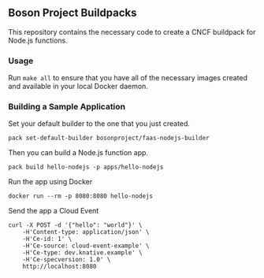 ## Boson Project Buildpacks

This repository contains the necessary code to create a CNCF buildpack for
Node.js functions.

### Usage

Run `make all` to ensure that you have all of the necessary images created
and available in your local Docker daemon.

### Building a Sample Application

Set your default builder to the one that you just created.

```console
pack set-default-builder bosonproject/faas-nodejs-builder
```

Then you can build a Node.js function app.

```console
pack build hello-nodejs -p apps/hello-nodejs
```

Run the app using Docker

```console
docker run --rm -p 8080:8080 hello-nodejs
```

Send the app a Cloud Event

```console
curl -X POST -d '{"hello": "world"}' \
    -H'Content-type: application/json' \
    -H'Ce-id: 1' \
    -H'Ce-source: cloud-event-example' \
    -H'Ce-type: dev.knative.example' \
    -H'Ce-specversion: 1.0' \
    http://localhost:8080
```